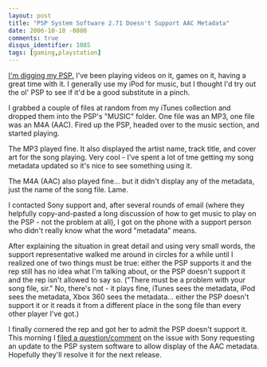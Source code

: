 ```yaml
---
layout: post
title: "PSP System Software 2.71 Doesn't Support AAC Metadata"
date: 2006-10-10 -0800
comments: true
disqus_identifier: 1085
tags: [gaming,playstation]
---
```

[I'm digging my PSP.](/archive/2006/09/25/stepped-up-to-psp.aspx) I've
been playing videos on it, games on it, having a great time with it. I
generally use my iPod for music, but I thought I'd try out the ol' PSP
to see if it'd be a good substitute in a pinch.

 I grabbed a couple of files at random from my iTunes collection and
dropped them into the PSP's "MUSIC" folder. One file was an MP3, one
file was an M4A (AAC). Fired up the PSP, headed over to the music
section, and started playing.

 The MP3 played fine. It also displayed the artist name, track title,
and cover art for the song playing. Very cool - I've spent a lot of tme
getting my song metadata updated so it's nice to see something using
it.

 The M4A (AAC) also played fine... but it didn't display any of the
metadata, just the name of the song file. Lame.

 I contacted Sony support and, after several rounds of email (where they
helpfully copy-and-pasted a long discussion of how to get music to play
on the PSP - not the problem at all), I got on the phone with a support
person who didn't really know what the word "metadata" means.

 After explaining the situation in great detail and using very small
words, the support representative walked me around in circles for a
while until I realized one of two things must be true: either the PSP
supports it and the rep still has no idea what I'm talking about, or the
PSP doesn't support it and the rep isn't allowed to say so. ("There must
be a problem with your song file, sir." No, there's not - it plays fine,
iTunes sees the metadata, iPod sees the metadata, Xbox 360 sees the
metadata... either the PSP doesn't support it or it reads it from a
different place in the song file than every other player I've got.)

 I finally cornered the rep and got her to admit the PSP doesn't support
it. This morning I [filed a
question/comment](http://www.us.playstation.com/Corporate/ContactUs/ConsumerServices)
on the issue with Sony requesting an update to the PSP system software
to allow display of the AAC metadata. Hopefully they'll resolve it for
the next release.
